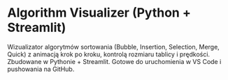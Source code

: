 
# Algorithm Visualizer (Python + Streamlit)

Wizualizator algorytmów sortowania (Bubble, Insertion, Selection, Merge, Quick) z animacją krok po kroku,
kontrolą rozmiaru tablicy i prędkości. Zbudowane w Pythonie + Streamlit. Gotowe do uruchomienia w VS Code i pushowania na GitHub.
